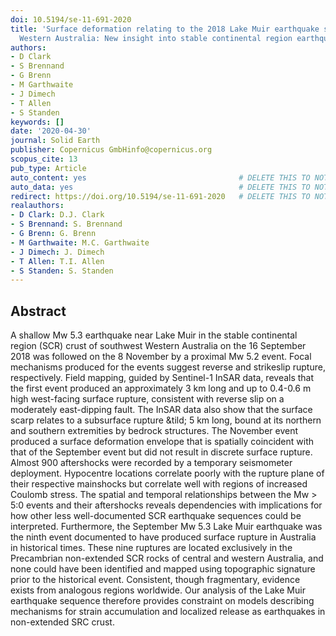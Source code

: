 ```yaml
---
doi: 10.5194/se-11-691-2020
title: 'Surface deformation relating to the 2018 Lake Muir earthquake sequence, southwest
  Western Australia: New insight into stable continental region earthquakes'
authors:
- D Clark
- S Brennand
- G Brenn
- M Garthwaite
- J Dimech
- T Allen
- S Standen
keywords: []
date: '2020-04-30'
journal: Solid Earth
publisher: Copernicus GmbHinfo@copernicus.org
scopus_cite: 13
pub_type: Article
auto_content: yes                                  # DELETE THIS TO NOT AUTO GENERATE CONTENT
auto_data: yes                                     # DELETE THIS TO NOT AUTO GENERATE METADATA
redirect: https://doi.org/10.5194/se-11-691-2020   # DELETE THIS TO NOT REDIRECT
realauthors:
- D Clark: D.J. Clark
- S Brennand: S. Brennand
- G Brenn: G. Brenn
- M Garthwaite: M.C. Garthwaite
- J Dimech: J. Dimech
- T Allen: T.I. Allen
- S Standen: S. Standen
---
```



## Abstract
A shallow Mw 5.3 earthquake near Lake Muir in the stable continental region (SCR) crust of southwest Western Australia on the 16 September 2018 was followed on the 8 November by a proximal Mw 5.2 event. Focal mechanisms produced for the events suggest reverse and strikeslip rupture, respectively. Field mapping, guided by Sentinel-1 InSAR data, reveals that the first event produced an approximately 3 km long and up to 0.4-0.6 m high west-facing surface rupture, consistent with reverse slip on a moderately east-dipping fault. The InSAR data also show that the surface scarp relates to a subsurface rupture &tild; 5 km long, bound at its northern and southern extremities by bedrock structures. The November event produced a surface deformation envelope that is spatially coincident with that of the September event but did not result in discrete surface rupture. Almost 900 aftershocks were recorded by a temporary seismometer deployment. Hypocentre locations correlate poorly with the rupture plane of their respective mainshocks but correlate well with regions of increased Coulomb stress. The spatial and temporal relationships between the Mw > 5:0 events and their aftershocks reveals dependencies with implications for how other less well-documented SCR earthquake sequences could be interpreted. Furthermore, the September Mw 5.3 Lake Muir earthquake was the ninth event documented to have produced surface rupture in Australia in historical times. These nine ruptures are located exclusively in the Precambrian non-extended SCR rocks of central and western Australia, and none could have been identified and mapped using topographic signature prior to the historical event. Consistent, though fragmentary, evidence exists from analogous regions worldwide. Our analysis of the Lake Muir earthquake sequence therefore provides constraint on models describing mechanisms for strain accumulation and localized release as earthquakes in non-extended SRC crust.
